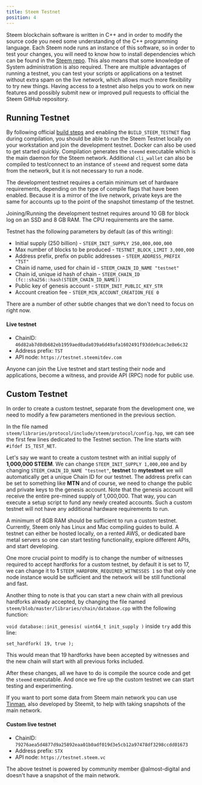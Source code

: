 ```yaml
---
title: Steem Testnet
position: 4
---
```


Steem blockchain software is written in C++ and in order to modify the source code you need some understanding of the C++ programming language. Each Steem node runs an instance of this software, so in order to test your changes, you will need to know how to install dependencies which can be found in the [Steem repo](https://github.com/steemit/steem/blob/master/doc/building.md). This also means that some knowledge of System administration is also required. There are multiple advantages of running a testnet, you can test your scripts or applications on a testnet without extra spam on the live network, which allows much more flexibility to try new things. Having access to a testnet also helps you to work on new features and possibly submit new or improved pull requests to official the Steem GitHub repository.

## Running Testnet

By following official [build steps](https://github.com/steemit/steem/blob/master/doc/building.md#build_steem_testnetoffon) and enabling the `BUILD_STEEM_TESTNET` flag during compilation, you should be able to run the Steem Testnet locally on your workstation and join the development testnet. Docker can also be used to get started quickly. Compilation generates the `steemd` executable which is the main daemon for the Steem network. Additional `cli_wallet` can also be compiled to test/connect to an instance of `steemd` and request some data from the network, but it is not necessary to run a node.

The development testnet requires a certain minimum set of hardware requirements, depending on the type of compile flags that have been enabled. Because it is a mirror of the live network, private keys are the same for accounts up to the point of the snapshot timestamp of the testnet.

Joining/Running the development testnet requires around 10 GB for block log on an SSD and 8 GB RAM. The CPU requirements are the same.

Testnet has the following parameters by default (as of this writing):

*   Initial supply (250 billion) - `STEEM_INIT_SUPPLY 250,000,000,000`
*   Max number of blocks to be produced - `TESTNET_BLOCK_LIMIT 3,000,000`
*   Address prefix, prefix on public addresses - `STEEM_ADDRESS_PREFIX "TST"`
*   Chain id name, used for chain id - `STEEM_CHAIN_ID_NAME "testnet"`
*   Chain id, unique id hash of chain - `STEEM_CHAIN_ID (fc::sha256::hash(STEEM_CHAIN_ID_NAME))`
*   Public key of genesis account - `STEEM_INIT_PUBLIC_KEY_STR`
*   Account creation fee - `STEEM_MIN_ACCOUNT_CREATION_FEE 0`

There are a number of other subtle changes that we don't need to focus on right now.

#### Live testnet

*   ChainID: `46d82ab7d8db682eb1959aed0ada039a6d49afa1602491f93dde9cac3e8e6c32`
*   Address prefix: `TST`
*   API node: `https://testnet.steemitdev.com`

Anyone can join the Live testnet and start testing their node and applications, become a witness, and provide API (RPC) node for public use.

## Custom Testnet

In order to create a custom testnet, separate from the development one, we need to modify a few parameters mentioned in the previous section.

In the file named `steem/libraries/protocol/include/steem/protocol/config.hpp`, we can see the first few lines dedicated to the Testnet section. The line starts with `#ifdef IS_TEST_NET`.

Let's say we want to create a custom testnet with an initial supply of **1,000,000 STEEM**. We can change `STEEM_INIT_SUPPLY 1,000,000` and by changing `STEEM_CHAIN_ID_NAME "testnet"`, **testnet** to **mytestnet** we will automatically get a unique Chain ID for our testnet. The address prefix can be set to something like **MTN** and of course, we need to change the public and private keys to the genesis account. Note that the genesis account will receive the entire pre-mined supply of 1,000,000. That way, you can execute a setup script to fund any newly created accounts. Such a custom testnet will not have any additional hardware requirements to run.

A minimum of 8GB RAM should be sufficient to run a custom testnet. Currently, Steem only has Linux and Mac compiling guides to build. A testnet can either be hosted locally, on a rented AWS, or dedicated bare metal servers so one can start testing functionality, explore different APIs, and start developing.

One more crucial point to modify is to change the number of witnesses required to accept hardforks for a custom testnet, by default it is set to 17, we can change it to **1** `STEEM_HARDFORK_REQUIRED_WITNESSES 1` so that only one node instance would be sufficient and the network will be still functional and fast.

Another thing to note is that you can start a new chain with all previous hardforks already accepted, by changing the file named `steem/blob/master/libraries/chain/database.cpp` with the following function:

`void database::init_genesis( uint64_t init_supply )` inside `try` add this line:

`set_hardfork( 19, true );`

This would mean that 19 hardforks have been accepted by witnesses and the new chain will start with all previous forks included.

After these changes, all we have to do is compile the source code and get the `steemd` executable. And once we fire up the custom testnet we can start testing and experimenting.

If you want to port some data from Steem main network you can use [Tinman](https://github.com/steemit/tinman), also developed by Steemit, to help with taking snapshots of the main network.

#### Custom live testnet

*   ChainID: `79276aea5d4877d9a25892eaa01b0adf019d3e5cb12a97478df3298ccdd01673`
*   Address prefix: `STX`
*   API node: `https://testnet.steem.vc`

The above testnet is powered by community member @almost-digital and doesn't have a snapshot of the main network.
